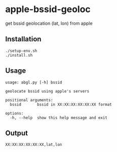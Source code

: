 # apple-bssid-geoloc
get bssid geolocation (lat, lon) from apple

## Installation
```
./setup-env.sh
./install.sh
```

## Usage
```
usage: abgl.py [-h] bssid

geolocate bssid using apple's servers

positional arguments:
  bssid       bssid in XX:XX:XX:XX:XX:XX format

options:
  -h, --help  show this help message and exit
```

## Output
```
XX:XX:XX:XX:XX:XX,lat,lon
```
